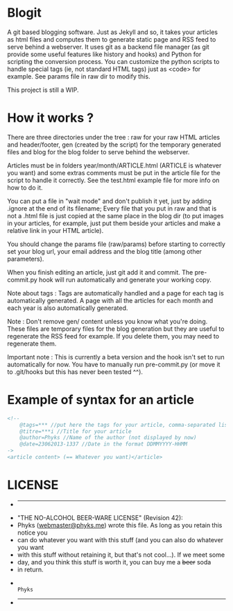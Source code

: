 Blogit
======

A git based blogging software. Just as Jekyll and so, it takes your articles as html files and computes them to generate static page and RSS feed to serve behind a webserver. It uses git as a backend file manager (as git provide some useful features like history and hooks) and Python for scripting the conversion process. You can customize the python scripts to handle special tags (ie, not standard HTML tags) just as &lt;code&gt; for example. See params file in raw dir to modify this.

This project is still a WIP.

How it works ?
==============

There are three directories under the tree : raw for your raw HTML articles and header/footer, gen (created by the script) for the temporary generated files and blog for the blog folder to serve behind the webserver.

Articles must be in folders year/month/ARTICLE.html (ARTICLE is whatever you want) and some extras comments must be put in the article file for the script to handle it correctly. See the test.html example file for more info on how to do it.

You can put a file in "wait mode" and don't publish it yet, just by adding .ignore at the end of its filename; Every file that you put in raw and that is not a .html file is just copied at the same place in the blog dir (to put images in your articles, for example, just put them beside your articles and make a relative link in your HTML article).

You should change the params file (raw/params) before starting to correctly set your blog url, your email address and the blog title (among other parameters).

When you finish editing an article, just git add it and commit. The pre-commit.py hook will run automatically and generate your working copy.

Note about tags : Tags are automatically handled and a page for each tag is automatically generated. A page with all the articles for each month and each year is also automatically generated.

Note : Don't remove gen/ content unless you know what you're doing. These files are temporary files for the blog generation but they are useful to regenerate the RSS feed for example. If you delete them, you may need to regenerate them.

Important note : This is currently a beta version and the hook isn't set to run automatically for now. You have to manually run pre-commit.py (or move it to .git/hooks but this has never been tested ^^).

Example of syntax for an article
================================
```HTML
<!--
	@tags=*** //put here the tags for your article, comma-separated list
	@titre=***i //Title for your article
	@author=Phyks //Name of the author (not displayed by now)
	@date=23062013-1337 //Date in the format DDMMYYYY-HHMM
->
<article content> (== Whatever you want)</article>
```

LICENSE
=======

* --------------------------------------------------------------------------------
* "THE NO-ALCOHOL BEER-WARE LICENSE" (Revision 42):
* Phyks (webmaster@phyks.me) wrote this file. As long as you retain this notice you
* can do whatever you want with this stuff (and you can also do whatever you want
* with this stuff without retaining it, but that's not cool...). If we meet some 
* day, and you think this stuff is worth it, you can buy me a <del>beer</del> soda 
* in return.
*																		Phyks
* ---------------------------------------------------------------------------------
